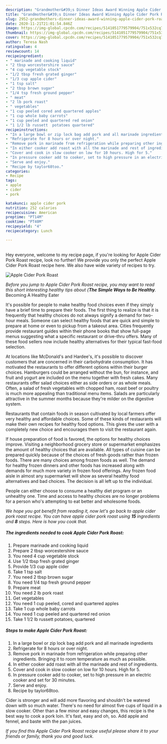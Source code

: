 ```yaml
---
description: "Grandmother&#39;s Dinner Ideas Award Winning Apple Cider Pork Roast"
title: "Grandmother&#39;s Dinner Ideas Award Winning Apple Cider Pork Roast"
slug: 2952-grandmothers-dinner-ideas-award-winning-apple-cider-pork-roast
date: 2020-11-21T21:01:54.846Z
image: https://img-global.cpcdn.com/recipes/5141051779579904/751x532cq70/apple-cider-pork-roast-recipe-main-photo.jpg
thumbnail: https://img-global.cpcdn.com/recipes/5141051779579904/751x532cq70/apple-cider-pork-roast-recipe-main-photo.jpg
cover: https://img-global.cpcdn.com/recipes/5141051779579904/751x532cq70/apple-cider-pork-roast-recipe-main-photo.jpg
author: Teresa Nash
ratingvalue: 4
reviewcount: 14
recipeingredient:
- " marinade and cooking liquid"
- "2 tbsp worcestershire sauce"
- "4 cup vegetable stock"
- "1/2 tbsp fresh grated ginger"
- "1/3 cup apple cider"
- "1 tsp salt"
- "2 tbsp brown sugar"
- "1/4 tsp fresh ground pepper"
- " meat"
- "2 lb pork roast"
- " vegetables"
- "1 cup peeled cored and quartered apples"
- "1 cup whole baby carrots"
- "1 cup peeled and quartered red onion"
- "1 1/2 lb russett  potatoes quartered"
recipeinstructions:
- "In a large bowl or zip lock bag add pork and all marinade ingredients"
- "Refrigerate for 8 hours or over night."
- "Remove pork in marinade from refrigeration while preparing other ingredients. Bringing it to room temperature as much as possible."
- "In either cooker add roast with all the marinade and rest of ingredients."
- "Cover and cook in slow cooker on low for 10 hours. High for 5."
- "In pressure cooker add to cooker, set to high pressure in an electric cooker and set for 30 minutes."
- "Serve and enjoy."
- "Recipe by taylor68too."
categories:
- Recipe
tags:
- apple
- cider
- pork

katakunci: apple cider pork 
nutrition: 252 calories
recipecuisine: American
preptime: "PT14M"
cooktime: "PT40M"
recipeyield: "4"
recipecategory: Lunch

---
```

<br>
Hey everyone, welcome to my recipe page, if you're looking for Apple Cider Pork Roast recipe, look no further! We provide you only the perfect Apple Cider Pork Roast recipe here. We also have wide variety of recipes to try.
<br>


![Apple Cider Pork Roast](https://img-global.cpcdn.com/recipes/5141051779579904/751x532cq70/apple-cider-pork-roast-recipe-main-photo.jpg)

<i>Before you jump to Apple Cider Pork Roast recipe, you may want to read this short interesting healthy tips about {<strong>The Simple Ways to Be Healthy</strong>.</i>
Becoming A Healthy Eater

It's possible for people to make healthy food choices even if they simply have a brief time to prepare their foods. The first thing to realize is that it is frequently that healthy choices do not always signify a demand for two-hour meals. Someone can select healthy foods that are quick and simple to prepare at home or even to pickup from a takeout area. Cities frequently provide restaurant guides within their phone books that show full-page menus suggesting what a specific restaurant or drive-thru offers. Many of these food sellers now include healthy alternatives for their typical fast-food selection.

At locations like McDonald's and Hardee's, it's possible to discover customers that are concerned in their carbohydrate consumption.  It has motivated the restaurants to offer different options within their burger choices. Hamburgers could be arranged without the bun, for instance, and fruit and yogurt are included on the menu together with fresh cakes. Many restaurants offer salad choices either as side orders or as whole meals. Often, a salad of fresh vegetables with chopped ham, roast beef or poultry is much more appealing than traditional menu items.  Salads are particularly attractive in the summer months because they're milder on the digestive system.

Restaurants that contain foods in season cultivated by local farmers offer very healthy and affordable choices. Some of these kinds of restaurants will make their own recipes for healthy food options.  This gives the user with a completely new choice and encourages them to visit the restaurant again.

If house preparation of food is favored, the options for healthy choices improve. Visiting a neighborhood grocery store or supermarket emphasizes the amount of healthy choices that are available.  All types of cuisine can be prepared quickly because of the choices of fresh goods rather than frozen foods. There are many choices among frozen foods as well. The demand for healthy frozen dinners and other foods has increased along with demands for much more variety in frozen food offerings. Any frozen food aisle in almost any supermarket will show as several healthy food alternatives and bad choices. The decision is all left up to the individual.

People can either choose to consume a healthy diet program or an unhealthy one. Time and access to healthy choices are no longer problems for a person who's attempting to eat better and wholesome foods.


<i>We hope you got benefit from reading it, now let's go back to apple cider pork roast recipe. You can have apple cider pork roast using <strong>15</strong> ingredients and <strong>8</strong> steps. Here is how you cook that.
</i>

##### The ingredients needed to cook Apple Cider Pork Roast:

1. Prepare  marinade and cooking liquid
1. Prepare 2 tbsp worcestershire sauce
1. You need 4 cup vegetable stock
1. Use 1/2 tbsp fresh grated ginger
1. Provide 1/3 cup apple cider
1. Take 1 tsp salt
1. You need 2 tbsp brown sugar
1. You need 1/4 tsp fresh ground pepper
1. Prepare  meat
1. You need 2 lb pork roast
1. Get  vegetables
1. You need 1 cup peeled, cored and quartered apples
1. Take 1 cup whole baby carrots
1. You need 1 cup peeled and quartered red onion
1. Take 1 1/2 lb russett  potatoes, quartered


##### Steps to make Apple Cider Pork Roast:

1. In a large bowl or zip lock bag add pork and all marinade ingredients
1. Refrigerate for 8 hours or over night.
1. Remove pork in marinade from refrigeration while preparing other ingredients. Bringing it to room temperature as much as possible.
1. In either cooker add roast with all the marinade and rest of ingredients.
1. Cover and cook in slow cooker on low for 10 hours. High for 5.
1. In pressure cooker add to cooker, set to high pressure in an electric cooker and set for 30 minutes.
1. Serve and enjoy.
1. Recipe by taylor68too.


Cider is stronger and will add more flavoring and shouldn&#39;t be watered down with so much water. There&#39;s no need for almost five cups of liquid in a slow cooker. Other than a few minor and easy changes, this recipe is the best way to cook a pork loin. It&#39;s fast, easy and oh, so. Add apple and fennel, and baste with the pan juices. 

<i>If you find this Apple Cider Pork Roast recipe useful please share it to your friends or family, thank you and good luck.</i>
